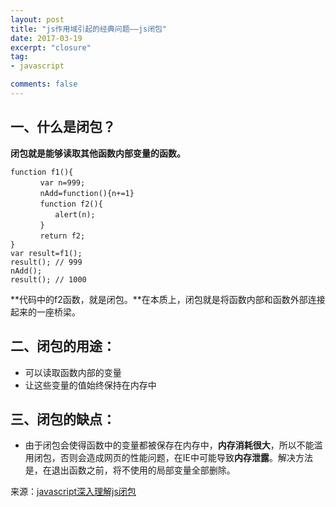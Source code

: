 ```yaml
---
layout: post
title: "js作用域引起的经典问题——js闭包"
date: 2017-03-19
excerpt: "closure"
tag:
- javascript

comments: false
---
```


## 一、什么是闭包？
**闭包就是能够读取其他函数内部变量的函数。**

	function f1(){
	　　　　var n=999;
	　　　　nAdd=function(){n+=1}
	　　　　function f2(){
	　　　　　　alert(n);
	　　　　}
	　　　　return f2;
	}
	var result=f1();
	result(); // 999
	nAdd();
	result(); // 1000

**代码中的f2函数，就是闭包。**在本质上，闭包就是将函数内部和函数外部连接起来的一座桥梁。

## 二、闭包的用途：

- 可以读取函数内部的变量
- 让这些变量的值始终保持在内存中


## 三、闭包的缺点：

- 由于闭包会使得函数中的变量都被保存在内存中，**内存消耗很大**，所以不能滥用闭包，否则会造成网页的性能问题，在IE中可能导致**内存泄露**。解决方法是，在退出函数之前，将不使用的局部变量全部删除。

来源：<a href = "http://www.jb51.net/article/24101.htm">javascript深入理解js闭包</a>